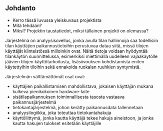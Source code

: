 ## Johdanto

* Kerro tässä luvussa yleiskuvaus projektista
* Mitä tehdään?
* Miksi? Projektin taustatiedot, miksi tällainen projekti on olemassa?  

Järjestelmä on analyysisovellus, jonka avulla tilan hallinnoija saa todellisiin tilan käyttäjien paikannustietoihin perustuvaa dataa siitä, missä tilojen käyttäjät kiinteistössä milloinkin ovat. Näitä tietoja voidaan hyödyntää tilankäytön suunnittelussa, esimerkiksi miettimällä uudelleen vajaakäytölle jäävien tilojen käyttötarkoitusta, lisäsiivouksen kohdistamista eniten käytettyihin tiloihin sekä ennakoida ruokalan ruuhkien syntymistä.

Järjestelmän välttämättömät osat ovat:
- käyttäjien paikallistamisen mahdollistava, jokaisen käyttäjän mukana kulkeva pienikokoinen hardware-laite
- sisätilapaikannuksen toiminnallisesta tasosta vastaava paikannusjärjestelmä
- tietokantajärjestelmä, johon kerätty paikannusdata tallennetaan
- analyysilogiikka, joka toteuttaa tietokantahakuja
- käyttöliittymä, jonka kautta käyttäjä tekee hakuja aineistoon, ja jonka kautta hakujen tulokset esitetään käyttäjille